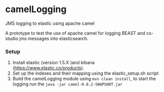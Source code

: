 # camelLogging
JMS logging to elastic using apache camel

A prototype to test the use of apache camel for logging BEAST and cs-studio jms messages into elasticsearch. 

### Setup ###
1. Install elastic (version 1.5.X )and kibana (https://www.elastic.co/products).   
2. Set up the indexes and their mapping using the elastic_setup.sh script
3. Build the camelLogging module using ```mvn clean install```, to start the logging run the ```java -jar camel-0.0.2-SNAPSHOT.jar```
